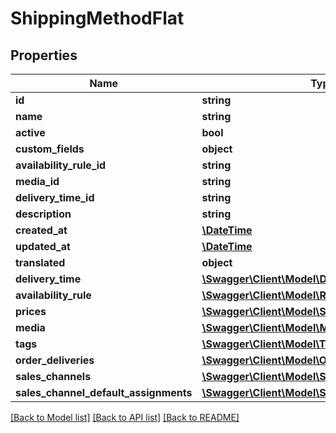 # ShippingMethodFlat

## Properties
Name | Type | Description | Notes
------------ | ------------- | ------------- | -------------
**id** | **string** |  | [optional] 
**name** | **string** |  | 
**active** | **bool** |  | [optional] 
**custom_fields** | **object** |  | [optional] 
**availability_rule_id** | **string** |  | 
**media_id** | **string** |  | [optional] 
**delivery_time_id** | **string** |  | 
**description** | **string** |  | [optional] 
**created_at** | [**\DateTime**](\DateTime.md) |  | 
**updated_at** | [**\DateTime**](\DateTime.md) |  | 
**translated** | **object** |  | [optional] 
**delivery_time** | [**\Swagger\Client\Model\DeliveryTimeFlat**](DeliveryTimeFlat.md) |  | [optional] 
**availability_rule** | [**\Swagger\Client\Model\RuleFlat**](RuleFlat.md) |  | [optional] 
**prices** | [**\Swagger\Client\Model\ShippingMethodPriceFlat**](ShippingMethodPriceFlat.md) |  | [optional] 
**media** | [**\Swagger\Client\Model\MediaFlat**](MediaFlat.md) |  | [optional] 
**tags** | [**\Swagger\Client\Model\TagFlat**](TagFlat.md) |  | [optional] 
**order_deliveries** | [**\Swagger\Client\Model\OrderDeliveryFlat**](OrderDeliveryFlat.md) |  | [optional] 
**sales_channels** | [**\Swagger\Client\Model\SalesChannelFlat**](SalesChannelFlat.md) |  | [optional] 
**sales_channel_default_assignments** | [**\Swagger\Client\Model\SalesChannelFlat**](SalesChannelFlat.md) |  | [optional] 

[[Back to Model list]](../../README.md#documentation-for-models) [[Back to API list]](../../README.md#documentation-for-api-endpoints) [[Back to README]](../../README.md)

